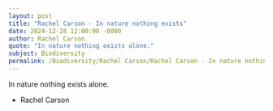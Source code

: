 ```yaml
---
layout: post
title: "Rachel Carson - In nature nothing exists"
date: 2024-12-28 12:00:00 -0000
author: Rachel Carson
quote: "In nature nothing exists alone."
subject: Biodiversity
permalink: /Biodiversity/Rachel Carson/Rachel Carson - In nature nothing exists
---
```


In nature nothing exists alone.

- Rachel Carson
